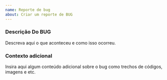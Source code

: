 ```yaml
---
name: Reporte de bug
about: Criar um reporte de BUG
---
```


### Descrição Do BUG

Descreva aqui o que aconteceu e como isso ocorreu.

### Contexto adicional

Insira aqui algum conteúdo adicional sobre o bug como trechos de códigos, imagens e etc.
